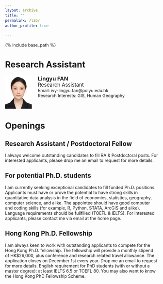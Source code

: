 ```yaml
---
layout: archive
title: ""
permalink: /lab/
author_profile: true

---
```


{% include base_path %}

Research Assistant
=====
<div style="display: flex; flex-wrap: wrap;">
    <img src="/images/Lingyu_FAN_Photo.jpg" alt="Lingyu_FAN_Photo" style="height:110px;">
    <p style="margin:0 20px">
        <b style="font-size: large;">Lingyu FAN</b><br>
        <an style="font-size: larger;">Research Assistant</an><br>
        Email: ivy-lingyu.fan@polyu.edu.hk<br>
        Research Interests: GIS, Human Geography<br>
    </p>
</div>


  
Openings
=====

Research Assistant / Postdoctoral Fellow
-----
I always welcome outstanding candidates to fill RA & Postdoctoral posts. For interested applicants, please drop me an email to request for more details. 

For potential Ph.D. students
-----
I am currently seeking exceptional candidates to fill funded Ph.D. positions. Applicants must have or prove the potential to have strong skills in quantitative data analysis in the field of economics, statistics, geography, computer science, and alike. The appointee should have good computer and coding skills (for example, R, Python, STATA, ArcGIS and alike). Language requirements should be fullfilled (TOEFL & IELTS). For interested applicants, please contact me via email at the home page.

Hong Kong Ph.D. Fellowship
-----
I am always keen to work with outstanding applicants to compete for the Hong Kong Ph.D. fellowship. The fellowship will provide a monthly stipend of HK$26,000, plus conference and research related travel allowance. The application closes on December 1st every year. Drop me an email to request for more details. English requirement for PhD students (with or without a master degree): at least IELTS 6.5 or TOEFL 80. You may also want to know the Hong Kong PhD Fellowship Scheme.
